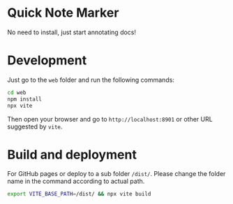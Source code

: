 # Quick Note Marker

No need to install, just start annotating docs!

# Development

Just go to the `web` folder and run the following commands:

```bash
cd web
npm install
npx vite
```

Then open your browser and go to `http://localhost:8901` or other URL suggested by `vite`.

# Build and deployment

For GitHub pages or deploy to a sub folder `/dist/`. Please change the folder name in the command according to actual path.

```bash
export VITE_BASE_PATH=/dist/ && npx vite build
```